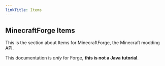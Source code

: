 ```yaml
---
linkTitle: Items
---
```


<article class="docs-entry">
<h1 id="minecraftforge-documentation">MinecraftForge Items</h1>
<p>This is the section about Items for <a>MinecraftForge</a>, the Minecraft modding API.</p>
<p>This documentation is <em>only</em> for Forge, <strong>this is not a Java tutorial</strong>.</p>
</article>